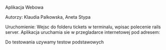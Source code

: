 Aplikacja Webowa


Autorzy: Klaudia Palkowska, Aneta Stypa



Uruchomienie:
Wejsc do folderu tickets w terminalu, wpisac polecenie rails server. 
Aplikacja uruchamia sie w przegladarce internetowej pod adresem: 

Do testowania uzywamy testow podstawowych
